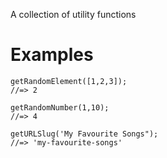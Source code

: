 A collection of utility functions

# Examples

```
getRandomElement([1,2,3]);
//=> 2
```

```
getRandomNumber(1,10);
//=> 4
```

```
getURLSlug('My Favourite Songs");
//=> 'my-favourite-songs'
```